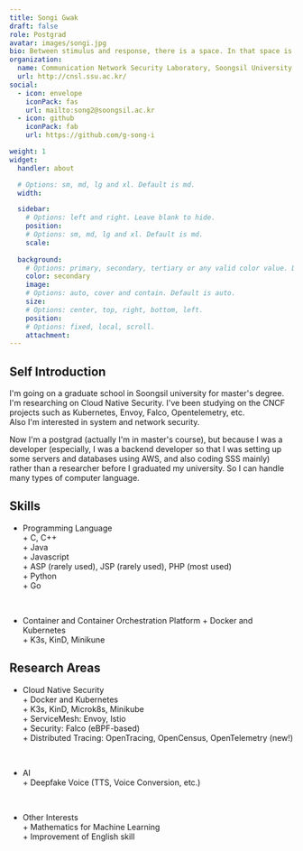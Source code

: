 ```yaml
---
title: Songi Gwak
draft: false
role: Postgrad
avatar: images/songi.jpg
bio: Between stimulus and response, there is a space. In that space is our power to choose our response. In our response lies our growth and our freedom. (VIKTOR FRANKL)
organization:
  name: Communication Network Security Laboratory, Soongsil University
  url: http://cnsl.ssu.ac.kr/
social:
  - icon: envelope
    iconPack: fas
    url: mailto:song2@soongsil.ac.kr
  - icon: github
    iconPack: fab
    url: https://github.com/g-song-i

weight: 1
widget:
  handler: about

  # Options: sm, md, lg and xl. Default is md.
  width:

  sidebar:
    # Options: left and right. Leave blank to hide.
    position:
    # Options: sm, md, lg and xl. Default is md.
    scale:
  
  background:
    # Options: primary, secondary, tertiary or any valid color value. Default is primary.
    color: secondary
    image:
    # Options: auto, cover and contain. Default is auto.
    size:
    # Options: center, top, right, bottom, left.
    position:
    # Options: fixed, local, scroll.
    attachment: 
---
```


## Self Introduction 

I'm going on a graduate school in Soongsil university for master's degree.  
I'm researching on Cloud Native Security. I've been studying on the CNCF projects such as Kubernetes, Envoy, Falco, Opentelemetry, etc.  
Also I'm interested in system and network security.

Now I'm a postgrad (actually I'm in master's course), but because I was a developer (especially, I was a backend developer so that I was setting up some servers and databases using AWS, and also coding SSS mainly) rather than a researcher before I graduated my university. So I can handle many types of computer language.

## Skills

- Programming Language  
  \+ C, C++  
  \+ Java  
  \+ Javascript  
  \+ ASP (rarely used), JSP (rarely used), PHP (most used)  
  \+ Python  
  \+ Go  
<br/>

- Container and Container Orchestration Platform
  \+ Docker and Kubernetes  
  \+ K3s, KinD, Minikune   

## Research Areas

- Cloud Native Security  
  \+ Docker and Kubernetes  
  \+ K3s, KinD, Microk8s, Minikube  
  \+ ServiceMesh: Envoy, Istio  
  \+ Security: Falco (eBPF-based)  
  \+ Distributed Tracing: OpenTracing, OpenCensus, OpenTelemetry (new!)  
<br/>

- AI  
  \+ Deepfake Voice (TTS, Voice Conversion, etc.)  
<br/>

- Other Interests  
  \+ Mathematics for Machine Learning  
  \+ Improvement of English skill  
